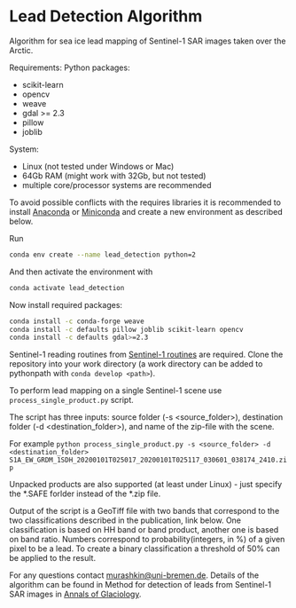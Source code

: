 # Lead Detection Algorithm

Algorithm for sea ice lead mapping of Sentinel-1 SAR images taken over the Arctic.

Requirements:
Python packages:
* scikit-learn
* opencv
* weave
* gdal >= 2.3
* pillow
* joblib

System:
* Linux (not tested under Windows or Mac)
* 64Gb RAM (might work with 32Gb, but not tested)
* multiple core/processor systems are recommended

To avoid possible conflicts with the requires libraries it is recommended to install [Anaconda](https://www.anaconda.com/distribution/) or [Miniconda](https://docs.conda.io/en/latest/miniconda.html) and create a new environment as described below.

Run
```bash
conda env create --name lead_detection python=2
```
And then activate the environment with
```bash
conda activate lead_detection
```
Now install required packages:
```bash
conda install -c conda-forge weave
conda install -c defaults pillow joblib scikit-learn opencv
conda install -c defaults gdal>=2.3
```


Sentinel-1 reading routines from [Sentinel-1 routines](https://github.com/d-murashkin/sentinel1_routines) are required.
Clone the repository into your work directory (a work directory can be added to pythonpath with ```conda develop <path>```).

To perform lead mapping on a single Sentinel-1 scene use ```process_single_product.py``` script.

The script has three inputs: source folder (-s <source_folder>), destination folder (-d <destination_folder>), and name of the zip-file with the scene.

For example
```python process_single_product.py -s <source_folder> -d <destination_folder> S1A_EW_GRDM_1SDH_20200101T025017_20200101T025117_030601_038174_2410.zip```

Unpacked products are also supported (at least under Linux) - just specify the *.SAFE forlder instead of the *.zip file.

Output of the script is a GeoTiff file with two bands that correspond to the two classifications described in the publication, link below.
One classification is based on HH band or band product, another one is based on band ratio.
Numbers correspond to probability(integers, in %) of a given pixel to be a lead.
To create a binary classification a threshold of 50% can be applied to the result.

For any questions contact murashkin@uni-bremen.de.
Details of the algorithm can be found in Method for detection of leads from Sentinel-1 SAR images in [Annals of Glaciology](https://www.cambridge.org/core/journals/annals-of-glaciology/article/method-for-detection-of-leads-from-sentinel1-sar-images/3FC47FE6D90A3B9021CD753DC37184B9).
